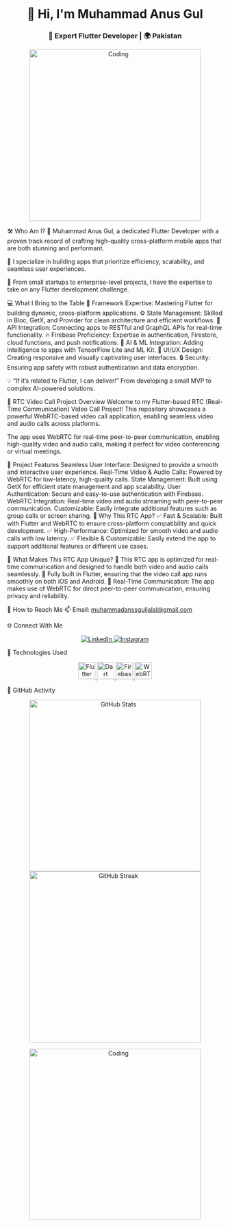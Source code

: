 <h1 align="center">👋 Hi, I'm Muhammad Anus Gul</h1> <h3 align="center">🚀 Expert Flutter Developer | 🌍 Pakistan</h3> <p align="center"> <img src="https://i.pinimg.com/originals/f1/e7/34/f1e734f9cade86fe737a9aa404ad5677.gif" alt="Coding" width="400"/> </p>
🛠 Who Am I?
🌟 Muhammad Anus Gul, a dedicated Flutter Developer with a proven track record of crafting high-quality cross-platform mobile apps that are both stunning and performant.

🎯 I specialize in building apps that prioritize efficiency, scalability, and seamless user experiences.

💼 From small startups to enterprise-level projects, I have the expertise to take on any Flutter development challenge.

💻 What I Bring to the Table
🚀 Framework Expertise: Mastering Flutter for building dynamic, cross-platform applications.
⚙️ State Management: Skilled in Bloc, GetX, and Provider for clean architecture and efficient workflows.
📡 API Integration: Connecting apps to RESTful and GraphQL APIs for real-time functionality.
🔥 Firebase Proficiency: Expertise in authentication, Firestore, cloud functions, and push notifications.
🧠 AI & ML Integration: Adding intelligence to apps with TensorFlow Lite and ML Kit.
🎨 UI/UX Design: Creating responsive and visually captivating user interfaces.
🔒 Security: Ensuring app safety with robust authentication and data encryption.

💡 “If it’s related to Flutter, I can deliver!” From developing a small MVP to complex AI-powered solutions.

🤖 RTC Video Call Project Overview
Welcome to my Flutter-based RTC (Real-Time Communication) Video Call Project! This repository showcases a powerful WebRTC-based video call application, enabling seamless video and audio calls across platforms.

The app uses WebRTC for real-time peer-to-peer communication, enabling high-quality video and audio calls, making it perfect for video conferencing or virtual meetings.

🔧 Project Features
Seamless User Interface: Designed to provide a smooth and interactive user experience.
Real-Time Video & Audio Calls: Powered by WebRTC for low-latency, high-quality calls.
State Management: Built using GetX for efficient state management and app scalability.
User Authentication: Secure and easy-to-use authentication with Firebase.
WebRTC Integration: Real-time video and audio streaming with peer-to-peer communication.
Customizable: Easily integrate additional features such as group calls or screen sharing.
🚀 Why This RTC App?
✅ Fast & Scalable: Built with Flutter and WebRTC to ensure cross-platform compatibility and quick development.
✅ High-Performance: Optimized for smooth video and audio calls with low latency.
✅ Flexible & Customizable: Easily extend the app to support additional features or different use cases.

🌟 What Makes This RTC App Unique?
🧠 This RTC app is optimized for real-time communication and designed to handle both video and audio calls seamlessly.
📱 Fully built in Flutter, ensuring that the video call app runs smoothly on both iOS and Android.
💬 Real-Time Communication: The app makes use of WebRTC for direct peer-to-peer communication, ensuring privacy and reliability.

📧 How to Reach Me
📫 Email: muhammadanssguljalal@gmail.com

🌐 Connect With Me
<p align="center"> <a href="https://www.linkedin.com/in/muhammadanusgull" target="_blank"> <img src="https://img.shields.io/badge/LinkedIn-blue?style=for-the-badge&logo=linkedin&logoColor=white" alt="LinkedIn"/> </a> <a href="https://instagram.com/muhammadanssgul" target="_blank"> <img src="https://img.shields.io/badge/Instagram-E4405F?style=for-the-badge&logo=instagram&logoColor=white" alt="Instagram"/> </a> </p>
🔧 Technologies Used
<p align="center"> <a href="https://flutter.dev" target="_blank"> <img src="https://www.vectorlogo.zone/logos/flutterio/flutterio-icon.svg" alt="Flutter" width="40" height="40"/> </a> <a href="https://dart.dev" target="_blank"> <img src="https://www.vectorlogo.zone/logos/dartlang/dartlang-icon.svg" alt="Dart" width="40" height="40"/> </a> <a href="https://firebase.google.com/" target="_blank"> <img src="https://www.vectorlogo.zone/logos/firebase/firebase-icon.svg" alt="Firebase" width="40" height="40"/> </a> <a href="https://webrtc.org" target="_blank"> <img src="https://upload.wikimedia.org/wikipedia/commons/thumb/2/2b/WebRTC_logo.svg/500px-WebRTC_logo.svg.png" alt="WebRTC" width="40" height="40"/> </a> </p>
🌟 GitHub Activity
<p align="center"> <img src="https://github-readme-stats.vercel.app/api?username=AnssGul&show_icons=true&theme=radical" alt="GitHub Stats" width="400"/> <img src="https://github-readme-streak-stats.herokuapp.com/?user=AnssGul&theme=radical" alt="GitHub Streak" width="400"/> </p> <p align="center"> <img src="https://i.pinimg.com/originals/f1/e7/34/f1e734f9cade86fe737a9aa404ad5677.gif" alt="Coding" width="400"/> </p>
